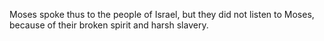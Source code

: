 Moses spoke thus to the people of Israel, but they did not listen to Moses, because of their broken spirit and harsh slavery.

